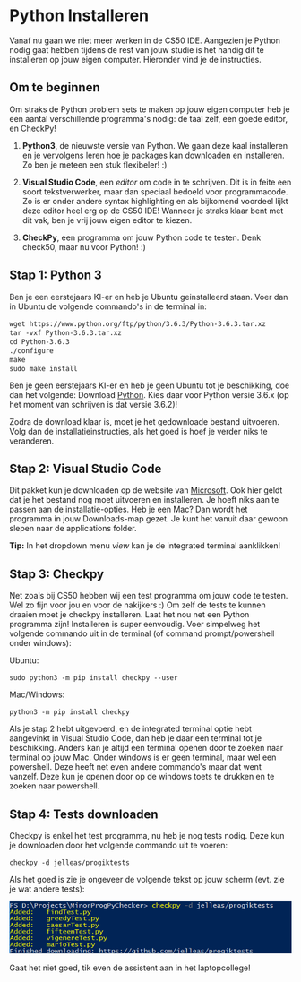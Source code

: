 # Python Installeren

Vanaf nu gaan we niet meer werken in de CS50 IDE. Aangezien je Python nodig gaat hebben tijdens de rest van jouw studie is het handig dit te installeren op jouw eigen computer. Hieronder vind je de instructies.

## Om te beginnen

Om straks de Python problem sets te maken op jouw eigen computer heb je een aantal verschillende programma's nodig: de taal zelf, een goede editor, en CheckPy!

1. **Python3**, de nieuwste versie van Python. We gaan deze kaal installeren en je vervolgens leren hoe je packages kan downloaden en installeren. Zo ben je meteen een stuk flexibeler! :)

2. **Visual Studio Code**, een *editor* om code in te schrijven. Dit is in feite een soort tekstverwerker, maar dan speciaal bedoeld voor programmacode. Zo is er onder andere syntax highlighting en als bijkomend voordeel lijkt deze editor heel erg op de CS50 IDE! Wanneer je straks klaar bent met dit vak, ben je vrij jouw eigen editor te kiezen.

3. **CheckPy**, een programma om jouw Python code te testen. Denk check50, maar nu voor Python! :)

## Stap 1: Python 3

Ben je een eerstejaars KI-er en heb je Ubuntu geinstalleerd staan. Voer dan in Ubuntu de volgende commando's in de terminal in:

	wget https://www.python.org/ftp/python/3.6.3/Python-3.6.3.tar.xz
	tar -vxf Python-3.6.3.tar.xz
	cd Python-3.6.3
	./configure
	make
	sudo make install

Ben je geen eerstejaars KI-er en heb je geen Ubuntu tot je beschikking, doe dan het volgende: Download [Python](https://www.python.org/downloads/). Kies daar voor Python versie 3.6.x (op het moment van schrijven is dat versie 3.6.2)!

Zodra de download klaar is, moet je het gedownloade bestand uitvoeren. Volg dan de installatieinstructies, als het goed is hoef je verder niks te veranderen.

## Stap 2: Visual Studio Code

Dit pakket kun je downloaden op de website van [Microsoft](https://code.visualstudio.com/). Ook hier geldt dat je het bestand nog moet uitvoeren en installeren. Je hoeft niks aan te passen aan de installatie-opties. Heb je een Mac? Dan wordt het programma in jouw Downloads-map gezet. Je kunt het vanuit daar gewoon slepen naar de applications folder.

**Tip:** In het dropdown menu *view* kan je de integrated terminal aanklikken!

## Stap 3: Checkpy

Net zoals bij CS50 hebben wij een test programma om jouw code te testen. Wel zo fijn voor jou en voor de nakijkers :)
Om zelf de tests te kunnen draaien moet je checkpy installeren. Laat het nou net een Python programma zijn! Installeren is super eenvoudig. Voer simpelweg het volgende commando uit in de terminal (of command prompt/powershell onder windows):

Ubuntu:

	sudo python3 -m pip install checkpy --user

Mac/Windows:

	python3 -m pip install checkpy

Als je stap 2 hebt uitgevoerd, en de integrated terminal optie hebt aangevinkt in Visual Studio Code, dan heb je daar een terminal tot je beschikking. Anders kan je altijd een terminal openen door te zoeken naar terminal op jouw Mac. Onder windows is er geen terminal, maar wel een powershell. Deze heeft net even andere commando's maar dat went vanzelf. Deze kun je openen door op de windows toets te drukken en te zoeken naar powershell.

## Stap 4: Tests downloaden

Checkpy is enkel het test programma, nu heb je nog tests nodig. Deze kun je downloaden door het volgende commando uit te voeren:

	checkpy -d jelleas/progiktests

Als het goed is zie je ongeveer de volgende tekst op jouw scherm (evt. zie je wat andere tests):

![](checkpy_download.png)

Gaat het niet goed, tik even de assistent aan in het laptopcollege!

